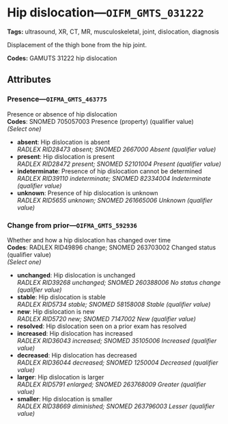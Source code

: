 # Hip dislocation—`OIFM_GMTS_031222`

**Tags:** ultrasound, XR, CT, MR, musculoskeletal, joint, dislocation, diagnosis

Displacement of the thigh bone from the hip joint.

**Codes:** GAMUTS 31222 hip dislocation

## Attributes

### Presence—`OIFMA_GMTS_463775`

Presence or absence of hip dislocation  
**Codes**: SNOMED 705057003 Presence (property) (qualifier value)  
*(Select one)*

- **absent**: Hip dislocation is absent  
_RADLEX RID28473 absent; SNOMED 2667000 Absent (qualifier value)_
- **present**: Hip dislocation is present  
_RADLEX RID28472 present; SNOMED 52101004 Present (qualifier value)_
- **indeterminate**: Presence of hip dislocation cannot be determined  
_RADLEX RID39110 indeterminate; SNOMED 82334004 Indeterminate (qualifier value)_
- **unknown**: Presence of hip dislocation is unknown  
_RADLEX RID5655 unknown; SNOMED 261665006 Unknown (qualifier value)_

### Change from prior—`OIFMA_GMTS_592936`

Whether and how a hip dislocation has changed over time  
**Codes**: RADLEX RID49896 change; SNOMED 263703002 Changed status (qualifier value)  
*(Select one)*

- **unchanged**: Hip dislocation is unchanged  
_RADLEX RID39268 unchanged; SNOMED 260388006 No status change (qualifier value)_
- **stable**: Hip dislocation is stable  
_RADLEX RID5734 stable; SNOMED 58158008 Stable (qualifier value)_
- **new**: Hip dislocation is new  
_RADLEX RID5720 new; SNOMED 7147002 New (qualifier value)_
- **resolved**: Hip dislocation seen on a prior exam has resolved  
- **increased**: Hip dislocation has increased  
_RADLEX RID36043 increased; SNOMED 35105006 Increased (qualifier value)_
- **decreased**: Hip dislocation has decreased  
_RADLEX RID36044 decreased; SNOMED 1250004 Decreased (qualifier value)_
- **larger**: Hip dislocation is larger  
_RADLEX RID5791 enlarged; SNOMED 263768009 Greater (qualifier value)_
- **smaller**: Hip dislocation is smaller  
_RADLEX RID38669 diminished; SNOMED 263796003 Lesser (qualifier value)_